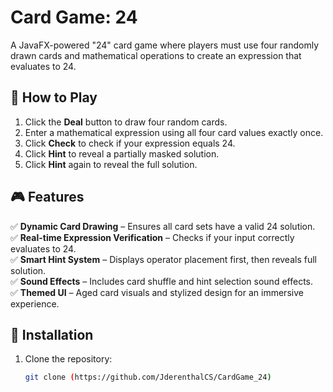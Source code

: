 # Card Game: 24

A JavaFX-powered "24" card game where players must use four randomly drawn cards and mathematical operations to create an expression that evaluates to 24.

## 📜 How to Play
1. Click the **Deal** button to draw four random cards.
2. Enter a mathematical expression using all four card values exactly once.
3. Click **Check** to check if your expression equals 24.
4. Click **Hint** to reveal a partially masked solution.
5. Click **Hint** again to reveal the full solution.

## 🎮 Features
✅ **Dynamic Card Drawing** – Ensures all card sets have a valid 24 solution.  
✅ **Real-time Expression Verification** – Checks if your input correctly evaluates to 24.  
✅ **Smart Hint System** – Displays operator placement first, then reveals full solution.  
✅ **Sound Effects** – Includes card shuffle and hint selection sound effects.  
✅ **Themed UI** – Aged card visuals and stylized design for an immersive experience.  

## 🔧 Installation
1. Clone the repository:
   ```sh
   git clone (https://github.com/JderenthalCS/CardGame_24)
